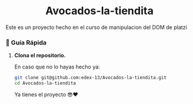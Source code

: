 <h1 align="center">
Avocados-la-tiendita
</h1>

<p>Este es un proyecto hecho en el curso de manipulacion del DOM de platzi</p>

### 🤖 Guía Rápida

1.  **Clona el repositorio.**

    En caso que no lo hayas hecho ya: 

    ```sh
    git clone git@github.com:edex-13/Avocados-la-tiendita.git
    cd Avocados-la-tiendita
    ```
    Ya tienes el proyecto 😎❤
